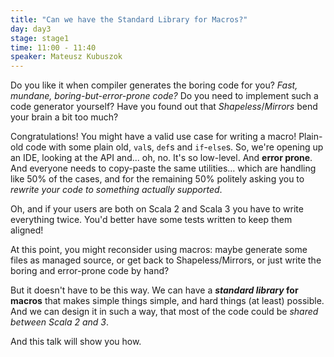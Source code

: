 ```yaml
---
title: "Can we have the Standard Library for Macros?"
day: day3
stage: stage1
time: 11:00 - 11:40
speaker: Mateusz Kubuszok
---
```


Do you like it when compiler generates the boring code for you? *Fast, mundane, boring-but-error-prone code?* Do you need to implement such a code generator yourself? Have you found out that *Shapeless*/*Mirrors* bend your brain a bit too much?

Congratulations! You might have a valid use case for writing a macro! Plain-old code with some plain old, `val`s, `def`s and `if`-`else`s. So, we're opening up an IDE, looking at the API and... oh, no. It's so low-level. And **error prone**. And everyone needs to copy-paste the same utilities... which are handling like 50% of the cases, and for the remaining 50% politely asking you to *rewrite your code to something actually supported*.

Oh, and if your users are both on Scala 2 and Scala 3 you have to write everything twice. You'd better have some tests written to keep them aligned!

At this point, you might reconsider using macros: maybe generate some files as managed source, or get back to Shapeless/Mirrors, or just write the boring and error-prone code by hand?

But it doesn't have to be this way. We can have a ***standard library* for macros** that makes simple things simple, and hard things (at least) possible. And we can design it in such a way, that most of the code could be *shared between Scala 2 and 3*.

And this talk will show you how.
